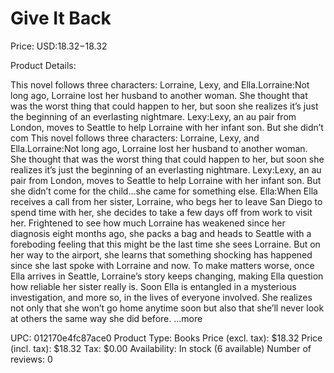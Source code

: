 # Give It Back

Price: USD:$18.32-$18.32

Product Details:

This novel follows three characters: Lorraine, Lexy, and Ella.Lorraine:Not long ago, Lorraine lost her husband to another woman. She thought that was the worst thing that could happen to her, but soon she realizes it’s just the beginning of an everlasting nightmare. Lexy:Lexy, an au pair from London, moves to Seattle to help Lorraine with her infant son. But she didn’t com This novel follows three characters: Lorraine, Lexy, and Ella.Lorraine:Not long ago, Lorraine lost her husband to another woman. She thought that was the worst thing that could happen to her, but soon she realizes it’s just the beginning of an everlasting nightmare. Lexy:Lexy, an au pair from London, moves to Seattle to help Lorraine with her infant son. But she didn’t come for the child…she came for something else. Ella:When Ella receives a call from her sister, Lorraine, who begs her to leave San Diego to spend time with her, she decides to take a few days off from work to visit her. Frightened to see how much Lorraine has weakened since her diagnosis eight months ago, she packs a bag and heads to Seattle with a foreboding feeling that this might be the last time she sees Lorraine. But on her way to the airport, she learns that something shocking has happened since she last spoke with Lorraine and now. To make matters worse, once Ella arrives in Seattle, Lorraine’s story keeps changing, making Ella question how reliable her sister really is. Soon Ella is entangled in a mysterious investigation, and more so, in the lives of everyone involved. She realizes not only that she won’t go home anytime soon but also that she’ll never look at others the same way she did before. ...more

UPC: 012170e4fc87ace0
Product Type: Books
Price (excl. tax): $18.32
Price (incl. tax): $18.32
Tax: $0.00
Availability: In stock (6 available)
Number of reviews: 0